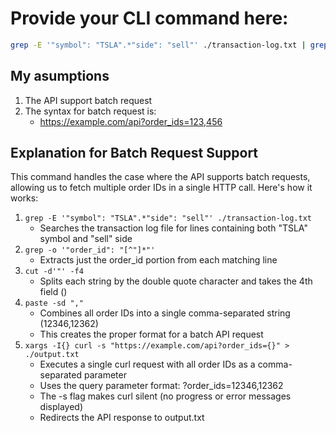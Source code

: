 # Provide your CLI command here:

```bash
grep -E '"symbol": "TSLA".*"side": "sell"' ./transaction-log.txt | grep -o '"order_id": "[^"]*"' | cut -d'"' -f4 | paste -sd "," | xargs -I{} curl -s "https://example.com/api?order_ids={}" > ./output.txt
```
## My asumptions
1. The API support batch request
2. The syntax for batch request is:
   - https://example.com/api?order_ids=123,456
## Explanation for Batch Request Support

This command handles the case where the API supports batch requests, allowing us to fetch multiple order IDs in a single HTTP call. Here's how it works:

1. `grep -E '"symbol": "TSLA".*"side": "sell"' ./transaction-log.txt`
   - Searches the transaction log file for lines containing both "TSLA" symbol and "sell" side
2. `grep -o '"order_id": "[^"]*"'`
   - Extracts just the order_id portion from each matching line
3. `cut -d'"' -f4`
   - Splits each string by the double quote character and takes the 4th field ()
4. `paste -sd ","`
   - Combines all order IDs into a single comma-separated string (12346,12362)
   - This creates the proper format for a batch API request
5. `xargs -I{} curl -s "https://example.com/api?order_ids={}" > ./output.txt`
   - Executes a single curl request with all order IDs as a comma-separated parameter
   - Uses the query parameter format: ?order_ids=12346,12362
   - The -s flag makes curl silent (no progress or error messages displayed)
   - Redirects the API response to output.txt
